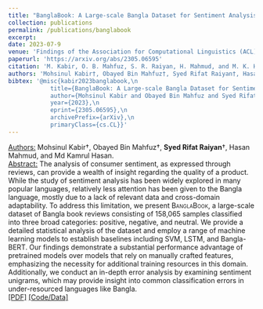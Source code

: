 ```yaml
---
title: "BanglaBook: A Large-scale Bangla Dataset for Sentiment Analysis from Book Reviews"
collection: publications
permalink: /publications/banglabook
excerpt: 
date: 2023-07-9
venue: 'Findings of the Association for Computational Linguistics (ACL)'
paperurl: 'https://arxiv.org/abs/2305.06595'
citation: 'M. Kabir, O. B. Mahfuz, S. R. Raiyan, H. Mahmud, and M. K. Hasan, “BanglaBook: A Large-scale Bangla Dataset for Sentiment Analysis from Book Reviews,” arXiv preprint arXiv:2305.06595, 2023.'
authors: 'Mohsinul Kabir†, Obayed Bin Mahfuz†, Syed Rifat Raiyan†, Hasan Mahmud, and Md Kamrul Hasan.'
bibtex: '@misc{kabir2023banglabook,\n
            title={BanglaBook: A Large-scale Bangla Dataset for Sentiment Analysis from Book Reviews},\n
            author={Mohsinul Kabir and Obayed Bin Mahfuz and Syed Rifat Raiyan and Hasan Mahmud and Md Kamrul Hasan},\n
            year={2023},\n
            eprint={2305.06595},\n
            archivePrefix={arXiv},\n
            primaryClass={cs.CL}}'
---
```

<u>Authors:</u> Mohsinul Kabir†, Obayed Bin Mahfuz†, **Syed Rifat Raiyan**†, Hasan Mahmud, and Md Kamrul Hasan.
<br>
<u>Abstract:</u> The analysis of consumer sentiment, as expressed through reviews, can provide a wealth
of insight regarding the quality of a product. While the study of sentiment analysis
has been widely explored in many popular
languages, relatively less attention has been
given to the Bangla language, mostly due
to a lack of relevant data and cross-domain
adaptability. To address this limitation, we
present <span style="font-variant:small-caps;">BanglaBook</span>, a large-scale dataset
of Bangla book reviews consisting of 158,065
samples classified into three broad categories:
positive, negative, and neutral. We provide a
detailed statistical analysis of the dataset and
employ a range of machine learning models
to establish baselines including SVM, LSTM,
and Bangla-BERT. Our findings demonstrate
a substantial performance advantage of pretrained models over models that rely on manually crafted features, emphasizing the necessity for additional training resources in this domain. Additionally, we conduct an in-depth
error analysis by examining sentiment unigrams, which may provide insight into common classification errors in under-resourced
languages like Bangla.
<br>
[[PDF]](https://arxiv.org/ftp/arxiv/papers/2305/2305.06595.pdf) [[Code/Data]](https://github.com/mohsinulkabir14/BanglaBook)